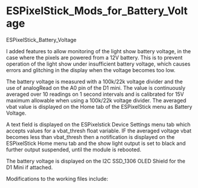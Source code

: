 # ESPixelStick_Mods_for_Battery_Voltage
ESPixelStick_Battery_Voltage

I added features to allow monitoring of the light show battery voltage, in the case where the pixels are powered from a 12V battery.  This is to prevent operation of the light show under insufficient battery voltage, which causes errors and glitching in the display when the voltage becomes too low.  

The battery voltage is measured with a 100k/22k voltage divider and the use of analogRead on the A0 pin of the D1 mini.  The value is continuously averaged over 10 readings on 1 second intervals and is calibrated for 15V maximum allowable when using a 100k/22k voltage divider.  The averaged vbat value is displayed on the Home tab of the ESPixelStick menu as Battery Voltage.  

A text field is displayed on the ESPixelstick Device Settings menu tab which accepts values for a vbat_thresh float variable.  IF the averaged voltage vbat becomes less than vbat_thresh then a notification is displayed on the ESPixelStick Home menu tab and the show light output is set to black and further output suspended, until the module is rebooted.

The battery voltage is displayed on the I2C SSD_1306 OLED Shield for the D1 Mini if attached.

Modifications to the working files include:


